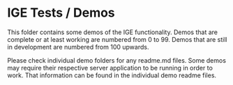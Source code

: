 # IGE Tests / Demos
This folder contains some demos of the IGE functionality. Demos that are complete or at least working are numbered from
0 to 99. Demos that are still in development are numbered from 100 upwards.

Please check individual demo folders for any readme.md files. Some demos may require their respective server application
to be running in order to work. That information can be found in the individual demo readme files.